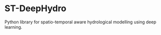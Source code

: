 # ST-DeepHydro
Python library for spatio-temporal aware hydrological modelling using deep learning.
